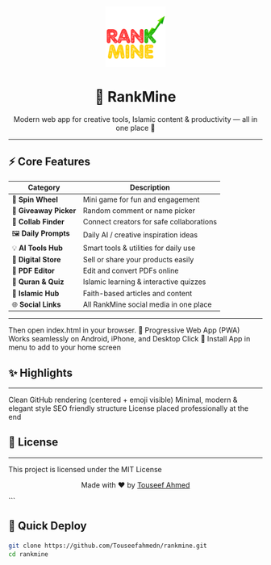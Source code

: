 <p align="center">
  <img src="logo.png" alt="RankMine Logo" width="120">
</p>

<h1 align="center">🌟 RankMine</h1>

<p align="center">
  Modern web app for creative tools, Islamic content & productivity — all in one place 🚀  
</p>

---

## ⚡ Core Features

| Category | Description |
|-----------|--------------|
| 🎯 **Spin Wheel** | Mini game for fun and engagement |
| 🎁 **Giveaway Picker** | Random comment or name picker |
| 🤝 **Collab Finder** | Connect creators for safe collaborations |
| 🖼️ **Daily Prompts** | Daily AI / creative inspiration ideas |
| 💡 **AI Tools Hub** | Smart tools & utilities for daily use |
| 🏪 **Digital Store** | Sell or share your products easily |
| 📄 **PDF Editor** | Edit and convert PDFs online |
| 📖 **Quran & Quiz** | Islamic learning & interactive quizzes |
| 🌙 **Islamic Hub** | Faith-based articles and content |
| 🌐 **Social Links** | All RankMine social media in one place |

---
Then open index.html in your browser.
📲 Progressive Web App (PWA)
Works seamlessly on Android, iPhone, and Desktop
Click 📲 Install App in menu to add to your home screen    

## ✨ Highlights
---
Clean GitHub rendering (centered + emoji visible)
Minimal, modern & elegant style
SEO friendly structure
License placed professionally at the end

## 🧾 License
---
This project is licensed under the MIT License
<p align="center"> Made with ❤️ by <a href="https://github.com/Touseefahmedn">Touseef Ahmed</a> </p> ```

## 🧭 Quick Deploy

```bash
git clone https://github.com/Touseefahmedn/rankmine.git
cd rankmine
